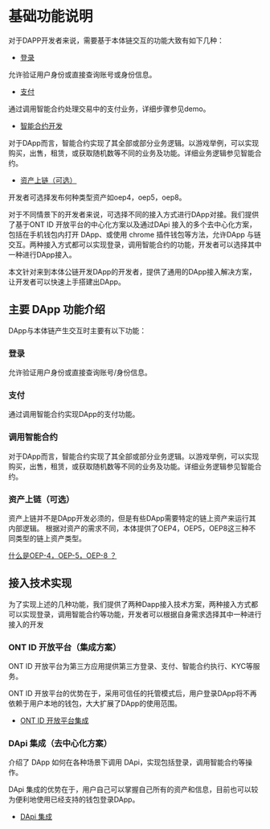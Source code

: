 
# 基础功能说明

对于DAPP开发者来说，需要基于本体链交互的功能大致有如下几种：

- [登录](登录)

允许验证用户身份或直接查询账号或身份信息。

- [支付](支付)

通过调用智能合约处理交易中的支付业务，详细步骤参见demo。

- [智能合约开发](智能合约开发)

对于DApp而言，智能合约实现了其全部或部分业务逻辑。以游戏举例，可以实现购买，出售，租赁，或获取随机数等不同的业务及功能。详细业务逻辑参见智能合约。

- [资产上链（可选）](资产上链（可选）)

开发者可选择发布何种类型资产如oep4，oep5，oep8。

对于不同情景下的开发者来说，可选择不同的接入方式进行DApp对接。我们提供了基于ONT ID 开放平台的中心化方案以及通过DApi 接入的多个去中心化方案，包括在手机钱包内打开 DApp、或使用 chrome 插件钱包等方法，允许DApp 与链交互。两种接入方式都可以实现登录，调用智能合约的功能，开发者可以选择其中一种进行DApp接入。



本文针对来到本体公链开发DApp的开发者，提供了通用的DApp接入解决方案，让开发者可以快速上手搭建出DApp。

## 主要 DApp 功能介绍

DApp与本体链产生交互时主要有以下功能：

### 登录

允许验证用户身份或直接查询账号/身份信息。

### 支付

通过调用智能合约实现DApp的支付功能。

### 调用智能合约

对于DApp而言，智能合约实现了其全部或部分业务逻辑。以游戏举例，可以实现购买，出售，租赁，或获取随机数等不同的业务及功能。详细业务逻辑参见智能合约。

### 资产上链（可选）

资产上链并不是DApp开发必须的，但是有些DApp需要特定的链上资产来运行其内部逻辑。
根据对资产的需求不同，本体提供了OEP4，OEP5，OEP8这三种不同类型的链上资产类型。

[什么是OEP-4，OEP-5，OEP-8 ？](https://dev-docs.ont.io/#/docs-cn/dApp-Integration/11-Q&A?id=_1-%E4%BB%80%E4%B9%88%E6%98%AFoep-4%EF%BC%8Coep-5%EF%BC%8Coep-8-%EF%BC%9F)

## 接入技术实现

为了实现上述的几种功能，我们提供了两种Dapp接入技术方案，两种接入方式都可以实现登录，调用智能合约等功能，开发者可以根据自身需求选择其中一种进行接入的开发

### ONT ID 开放平台（集成方案）


ONT ID 开放平台为第三方应用提供第三方登录、支付、智能合约执行、KYC等服务。

ONT ID 开放平台的优势在于，采用可信任的托管模式后，用户登录DApp将不再依赖于用户本地的钱包，大大扩展了DApp的使用范围。

- [ONT ID 开放平台集成](docs-cn/dApp-Integration/08-ontid_integration.md)

### DApi 集成（去中心化方案）


介绍了 DApp 如何在各种场景下调用 DApi，实现包括登录，调用智能合约等操作。

DApi 集成的优势在于，用户自己可以掌握自己所有的资产和信息，目前也可以较为便利地使用已经支持的钱包登录DApp。

- [DApi 集成](docs-cn/dApp-Integration/09-dapi_integration.md)

